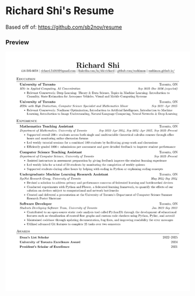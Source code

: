 # Richard Shi's Resume

Based off of: https://github.com/sb2nov/resume

### Preview

![Resume preview](/Richard_Shi_resume.png)